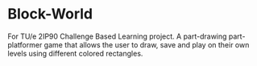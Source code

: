 # Block-World
For TU/e 2IP90 Challenge Based Learning project. A part-drawing part-platformer game that allows the user to draw, save and play on their own levels using different colored rectangles.
